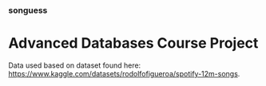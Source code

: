 ### songuess

# Advanced Databases Course Project

Data used based on dataset found here: https://www.kaggle.com/datasets/rodolfofigueroa/spotify-12m-songs.
